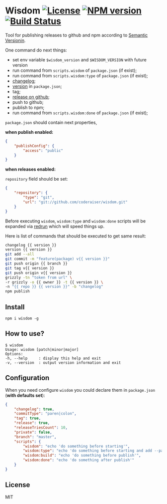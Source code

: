 # Wisdom [![License][LicenseIMGURL]][LicenseURL] [![NPM version][NPMIMGURL]][NPMURL] [![Build Status][BuildStatusIMGURL]][BuildStatusURL]

[NPMIMGURL]: https://img.shields.io/npm/v/wisdom.svg?style=flat
[BuildStatusURL]: https://github.com/coderaiser/wisdom/actions?query=workflow%3A%22Node+CI%22 "Build Status"
[BuildStatusIMGURL]: https://github.com/coderaiser/wisdom/workflows/Node%20CI/badge.svg
[LicenseIMGURL]: https://img.shields.io/badge/license-MIT-317BF9.svg?style=flat
[NPMURL]: https://npmjs.org/package/wisdom "npm"
[LicenseURL]: https://tldrlegal.com/license/mit-license "MIT License"

Tool for publishing releases to github and npm according to [Semantic Versionin](http://semver.org "Semantic Versioning").

One command do next things:

- set env variable `$wisdom_version` and `$WISDOM_VERSION` with future version
- run command from `scripts.wisdom` of `package.json` (if exist);
- run command from `scripts.wisdom:type` of `package.json` (if exist);
- [changelog](http://github.com/coderaiser/changelog-io "ChangeLog");
- [version](http://github.com/coderaiser/version-io "Version") in `package.json`;
- tag;
- [release on github](https://github.com/coderaiser/node-grizzly "Grizzly");
- push to github;
- publish to npm;
- run command from `scripts.wisdom:done` of `package.json` (if exist);

`package.json` should contain next properties,

**when publish enabled:**

```json
{
    "publishConfig": {
        "access": "public"
    }
}
```

**when releases enabled:**

`repository` field should be set:

```json
{
    "repository": {
        "type": "git",
        "url": "git://github.com/coderaiser/wisdom.git"
    }
}

```

Before executing `wisdom`, `wisdom:type` and `wisdom:done` scripts will be expanded via [redrun](https://github.com/coderaiser/redrun) which will speed things up.

Here is list of commands that should be executed to get same result:

```sh
changelog {{ version }}
version {{ version }}
git add --all
git commit -m "feature(package) v{{ version }}"
git push origin {{ branch }}
git tag v{{ version }}
git push origin v{{ version }}
grizzly -tn "token from url" \
-r grizzly -o {{ owner }} -t {{ version }} \
-n "{{ repo }} {{ version }}" -b "changelog"
npm publish
```

## Install

`npm i wisdom -g`

## How to use?

```
$ wisdom
Usage: wisdom [patch|minor|major]
Options:
-h, --help     : display this help and exit
-v, --version  : output version information and exit
```

## Configuration

When you need configure `wisdom` you could declare them in `package.json` (**with defaults set**):

```json
{
    "changelog": true,
    "commitType": "paren|colon",
    "tag": true,
    "release": true,
    "releaseTriesCount": 10,
    "private": false,
    "branch": "master",
    "scripts": {
        "wisdom": "echo 'do something before starting'",
        "wisdom:type": "echo 'do something before starting and add --patch, --minor or --major argument'",
        "wisdom:build": "echo 'do something before publish'",
        "wisdom:done": "echo 'do something after publish'"
    }
}
```

## License

MIT
